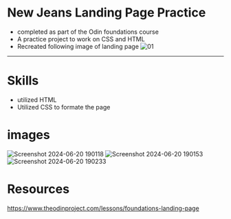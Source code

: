 # New Jeans Landing Page Practice
- completed as part of the Odin foundations course
- A practice project to work on CSS and HTML
- Recreated following image of landing page
![01](https://github.com/LilymoonW/LandingPagePractice/assets/133260551/e0eddd8e-7897-4cef-88cb-c5eca4c6f065)

------
# Skills
- utilized HTML
- Utilized CSS to formate the page

# images
![Screenshot 2024-06-20 190118](https://github.com/LilymoonW/LandingPagePractice/assets/133260551/f5f24af8-ccd9-466e-b3e1-be238ee898f8)
![Screenshot 2024-06-20 190153](https://github.com/LilymoonW/LandingPagePractice/assets/133260551/f2ec78e3-7160-4d94-a57b-a9dfc12b3080)
![Screenshot 2024-06-20 190233](https://github.com/LilymoonW/LandingPagePractice/assets/133260551/f244887d-b7a0-40b2-bb73-b74657df5e79)

# Resources

https://www.theodinproject.com/lessons/foundations-landing-page
